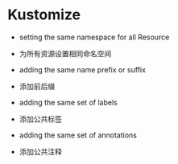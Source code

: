 # Kustomize

* setting the same namespace for all Resource

* 为所有资源设置相同命名空间 

* adding the same name prefix or suffix

* 添加前后缀

* adding the same set of labels

* 添加公共标签

* adding the same set of annotations

* 添加公共注释